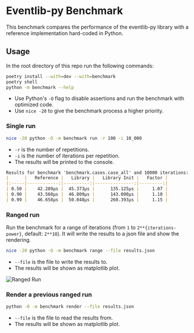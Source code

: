 <!-- Copyright 2024 Michael Käser -->
<!-- SPDX-License-Identifier: (Apache-2.0 OR MIT) -->
# Eventlib-py Benchmark

This benchmark compares the performance of the eventlib-py library with a reference implementation hard-coded in Python.

## Usage

In the root directory of this repo run the following commands:

```bash
poetry install --with=dev --with=benchmark
poetry shell
python -m benchmark --help
```

- Use Python's `-O` flag to disable assertions and run the benchmark with optimized code.
- Use `nice -20` to give the benchmark process a higher priority.

### Single run

```bash
nice -20 python -O -m benchmark run -r 100 -i 10_000
```
- `-r` is the number of repetitions.
- `-i` is the number of iterations per repetition.
- The results will be printed to the console.

```markdown
Results for benchmark 'benchmark.cases.case_all' and 10000 iterations:
|      |   Reference |   Library |   Library Init |   Factor |
|:-----|------------:|----------:|---------------:|---------:|
| 0.50 |    42.289μs |  45.373μs |      135.125μs |     1.07 |
| 0.90 |    43.560μs |  46.809μs |      143.000μs |     1.10 |
| 0.99 |    46.658μs |  50.048μs |      260.393μs |     1.15 |
```

### Ranged run

Run the benchmark for a range of iterations (from `1` to `2**{iterations-power}`, default: `2**18`).
It will write the results to a json file and show the rendering.

```bash
nice -20 python -O -m benchmark range --file results.json
```
- `--file` is the file to write the results to.
- The results will be shown as matplotlib plot.

![Ranged Run](./2024_benchmark_range_py311.png)

### Render a previous ranged run

```bash
python -O -m benchmark render --file results.json
```
- `--file` is the file to read the results from.
- The results will be shown as matplotlib plot.
